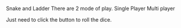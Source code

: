 Snake and Ladder
There are 2 mode of play.
  Single Player
  Multi player


Just need to click the button to roll the dice.
